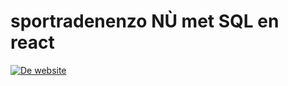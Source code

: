 # sportradenenzo NÙ met SQL en react

[![De website](https://sportradenenzo.herokuapp.com)](https://sportradenenzo.herokuapp.com)